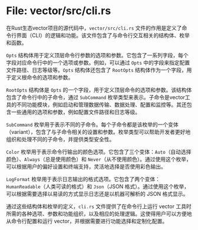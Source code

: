 # File: vector/src/cli.rs

在Rust生态vector项目的源代码中，`vector/src/cli.rs` 文件的作用是定义了命令行界面（CLI）的逻辑和功能。该文件包含了与命令行交互相关的结构体、枚举和函数。

`Opts` 结构体用于定义顶层命令行参数的选项和参数。它包含了一系列字段，每个字段对应命令行中的一个选项或参数。例如，可以通过 `Opts` 中的字段来指定配置文件路径、日志等级等。`Opts` 结构体还包含了 `RootOpts` 结构体作为一个字段，用于定义根命令的选项和参数。

`RootOpts` 结构体是 `Opts` 的一个字段，用于定义顶层命令的选项和参数。该结构体包含了命令行中的子命令，通过 `SubCommand` 枚举类型来表示。子命令是vector工具的不同功能模块，例如启动和管理数据传输、数据处理、配置和监控等。其还包含一些通用的选项和参数，例如配置文件路径和日志等级。

`SubCommand` 枚举用于表示不同的子命令。每个子命令都是该枚举的一个变体（variant），包含了与子命令相关的设置和参数。枚举类型可以帮助开发者更好地组织和处理不同的子命令，并提供类型安全性。

`Color` 枚举用于表示命令行输出的颜色选项。它包含了三个变体：`Auto`（自动选择颜色）、`Always`（总是使用颜色）和 `Never`（从不使用颜色）。通过使用这个枚举，可以根据用户的偏好设置和终端支持，灵活地选择是否使用彩色输出。

`LogFormat` 枚举用于表示日志输出的格式选项。它包含了两个变体：`HumanReadable`（人类可读的格式）和 `Json`（JSON 格式）。通过使用这个枚举，可以根据需要选择以易读的方式显示日志还是以机器可解析的 JSON 格式显示。

通过这些结构体和枚举的定义，`cli.rs` 文件提供了在命令行上运行 vector 工具时所需的各种选项、参数和功能组织，以及相应的处理逻辑。这使得用户可以方便地从命令行配置和运行 vector，并根据需要进行功能选择和定制化配置。

